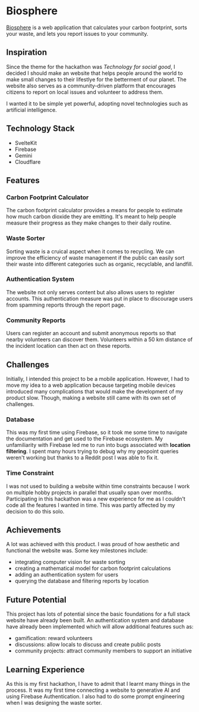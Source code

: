 # Biosphere

[Biosphere](https://biosphere.pages.dev) is a web application that calculates your carbon footprint, sorts your waste, and lets you report issues to your community.

## Inspiration

Since the theme for the hackathon was *Technology for social good*, I decided I should make an website that helps people around the world to make small changes to their lifestlye for the betterment of our planet. The website also serves as a community-driven platform that encourages citizens to report on local issues and volunteer to address them.

I wanted it to be simple yet powerful, adopting novel technologies such as artificial intelligence.

## Technology Stack

- SvelteKit
- Firebase
- Gemini
- Cloudflare

## Features

### Carbon Footprint Calculator

The carbon footprint calculator provides a means for people to estimate how much carbon dioxide they are emitting. It's meant to help people measure their progress as they make changes to their daily routine.

### Waste Sorter

Sorting waste is a cruical aspect when it comes to recycling. We can improve the efficiency of waste management if the public can easily sort their waste into different categories such as organic, recyclable, and landfill.

### Authentication System

The website not only serves content but also allows users to register accounts. This authentication measure was put in place to discourage users from spamming reports through the report page.

### Community Reports

Users can register an account and submit anonymous reports so that nearby volunteers can discover them. Volunteers within a 50 km distance of the incident location can then act on these reports.

## Challenges

Initially, I intended this project to be a mobile application. However, I had to move my idea to a web application because targeting mobile devices introduced many complications that would make the development of my product slow. Though, making a website still came with its own set of challenges.

### Database

This was my first time using Firebase, so it took me some time to navigate the documentation and get used to the Firebase ecosystem. My unfamiliarity with Firebase led me to run into bugs associated with **location filtering**. I spent many hours trying to debug why my geopoint queries weren't working but thanks to a Reddit post I was able to fix it.

### Time Constraint

I was not used to building a website within time constraints because I work on multiple hobby projects in parallel that usually span over months. Participating in this hackathon was a new experience for me as I couldn't code all the features I wanted in time. This was partly affected by my decision to do this solo.

## Achievements

A lot was achieved with this product. I was proud of how aesthetic and functional the website was. Some key milestones include:
- integrating computer vision for waste sorting
- creating a mathematical model for carbon footprint calculations
- adding an authentication system for users
- querying the database and filtering reports by location

## Future Potential

This project has lots of potential since the basic foundations for a full stack website have already been built. An authentication system and database have already been implemented which will allow additional features such as:
- gamification: reward volunteers
- discussions: allow locals to discuss and create public posts
- community projects: attract community members to support an initiative

## Learning Experience

As this is my first hackathon, I have to admit that I learnt many things in the process. It was my first time connecting a website to generative AI and using Firebase Authentication. I also had to do some prompt engineering when I was designing the waste sorter.